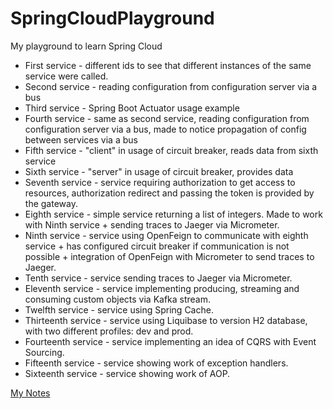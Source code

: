 # SpringCloudPlayground
My playground to learn Spring Cloud

- First service - different ids to see that different instances of the same service were called.
- Second service - reading configuration from configuration server via a bus
- Third service - Spring Boot Actuator usage example
- Fourth service - same as second service, reading configuration from configuration server via a bus, made to notice propagation of config between services via a bus
- Fifth service - "client" in usage of circuit breaker, reads data from sixth service
- Sixth service - "server" in usage of circuit breaker, provides data
- Seventh service - service requiring authorization to get access to resources, authorization redirect and passing the token is provided by the gateway.
- Eighth service - simple service returning a list of integers. Made to work with Ninth service + sending traces to Jaeger via Micrometer.
- Ninth service - service using OpenFeign to communicate with eighth service + has configured circuit breaker if communication is not possible + integration of OpenFeign with Micrometer to send traces to Jaeger.
- Tenth service - service sending traces to Jaeger via Micrometer.
- Eleventh service - service implementing producing, streaming and consuming custom objects via Kafka stream.
- Twelfth service - service using Spring Cache.
- Thirteenth service - service using Liquibase to version H2 database, with two different profiles: dev and prod.
- Fourteenth service - service implementing an idea of CQRS with Event Sourcing.
- Fifteenth service - service showing work of exception handlers.
- Sixteenth service - service showing work of AOP.

[My Notes](NOTES.md)
